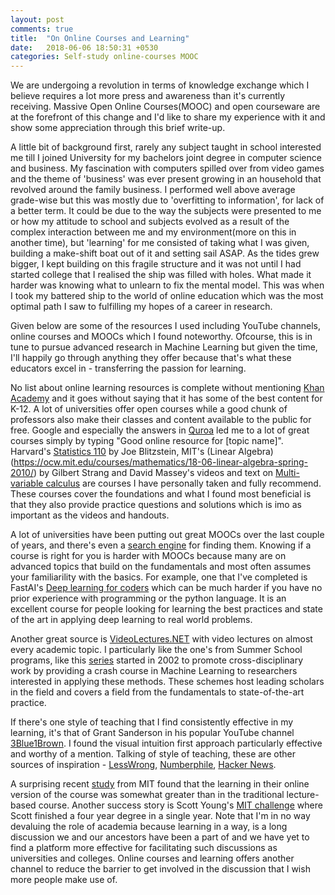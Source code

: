 ```yaml
---
layout: post
comments: true
title:  "On Online Courses and Learning"
date:   2018-06-06 18:50:31 +0530
categories: Self-study online-courses MOOC
---
```

We are undergoing a revolution in terms of knowledge exchange which I believe requires a lot more press and awareness than it's currently receiving. Massive Open Online Courses(MOOC) and open courseware are at the forefront of this change and I'd like to share my experience with it and show some appreciation through this brief write-up.  

A little bit of background first, rarely any subject taught in school interested me till I joined University for my bachelors joint degree in computer science and business. My fascination with computers spilled over from video games and the theme of 'business' was ever present growing in an household that revolved around the family business. I performed well above average grade-wise but this was mostly due to 'overfitting to information', for lack of a better term. It could be due to the way the subjects were presented to me or how my attitude to school and subjects evolved as a result of the complex interaction between me and my environment(more on this in another time), but 'learning' for me consisted of taking what I was given, building a make-shift boat out of it and setting sail ASAP. As the tides grew bigger, I kept building on this fragile structure and it was not until I had started college that I realised the ship was filled with holes. What made it harder was knowing what to unlearn to fix the mental model. This was when I took my battered ship to the world of online education which was the most optimal path I saw to fulfilling my hopes of a career in research. 

Given below are some of the resources I used including YouTube channels, online courses and MOOCs which I found noteworthy. Ofcourse, this is in tune to pursue advanced research in Machine Learning but given the time, I'll happily go through anything they offer because that's what these educators excel in - transferring the passion for learning.  

No list about online learning resources is complete without mentioning [Khan Academy](https://www.khanacademy.org/) and it goes without saying that it has some of the best content for K-12. A lot of universities offer open courses while a good chunk of professors also make their classes and content available to the public for free. Google and especially the answers in [Quroa](https://www.quora.com/) led me to a lot of great courses simply by typing "Good online resource for [topic name]". Harvard's [Statistics 110](https://projects.iq.harvard.edu/stat110/home) by Joe Blitzstein, MIT's (Linear Algebra)(https://ocw.mit.edu/courses/mathematics/18-06-linear-algebra-spring-2010/) by Gilbert Strang and David Massey's videos and text on [Multi-variable calculus](http://centerofmath.org/videos/index.html#subject5) are courses I have personally taken and fully recommend. These courses cover the foundations and what I found most beneficial is that they also provide practice questions and solutions which is imo as important as the videos and handouts. 

A lot of universities have been putting out great MOOCs over the last couple of years, and there's even a [search engine](https://www.class-central.com) for finding them. Knowing if a course is right for you is harder with MOOCs because many are on advanced topics that build on the fundamentals and most often assumes your familiarility with the basics. For example, one that I've completed is FastAI's [Deep learning for coders](http://www.fast.ai/) which can be much harder if you have no prior experience with programming or the python language. It is an excellent course for people looking for learning the best practices and state of the art in applying deep learning to real world problems. 

Another great source is [VideoLectures.NET](http://videolectures.net/) with video lectures on almost every academic topic. I particularly like the one's from Summer School programs, like this [series](http://videolectures.net/site/search/?q=mlss) started in 2002 to promote cross-disciplinary work by providing a crash course in Machine Learning to researchers interested in applying these methods. These schemes host leading scholars in the field and covers a field from the fundamentals to state-of-the-art practice. 

If there's one style of teaching that I find consistently effective in my learning, it's that of Grant Sanderson in his popular YouTube channel [3Blue1Brown](https://www.youtube.com/channel/UCYO_jab_esuFRV4b17AJtAw/featured). I found the visual intuition first approach particularly effective and worthy of a mention. Talking of style of teaching, these are other sources of inspiration - [LessWrong](https://www.lesswrong.com), [Numberphile](https://www.youtube.com/user/numberphile), [Hacker News](https://news.ycombinator.com/).

A surprising recent [study](http://news.mit.edu/2014/study-shows-online-courses-effective-0924) from MIT found that the learning in their online version of the course was somewhat greater than in the traditional lecture-based course. Another success story is Scott Young's [MIT challenge](https://www.scotthyoung.com/blog/myprojects/mit-challenge-2/) where Scott finished a four year degree in a single year. Note that I'm in no way devaluing the role of academia because learning in a way, is a long discussion we and our ancestors have been a part of and we have yet to find a platform more effective for facilitating such discussions as universities and colleges. Online courses and learning offers another channel to reduce the barrier to get involved in the discussion that I wish more people make use of. 

